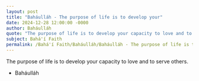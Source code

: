 ```yaml
---
layout: post
title: "Baháulláh - The purpose of life is to develop your"
date: 2024-12-28 12:00:00 -0000
author: Baháulláh
quote: "The purpose of life is to develop your capacity to love and to serve others."
subject: Bahá'í Faith
permalink: /Bahá'í Faith/Baháulláh/Baháulláh - The purpose of life is to develop your
---
```


The purpose of life is to develop your capacity to love and to serve others.

- Baháulláh
